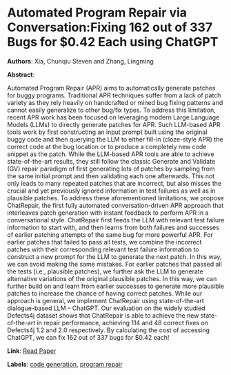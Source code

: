 # Automated Program Repair via Conversation:Fixing 162 out of 337 Bugs for $0.42 Each using ChatGPT

**Authors**: Xia, Chunqiu Steven and Zhang, Lingming

**Abstract**:

Automated Program Repair (APR) aims to automatically generate patches for buggy programs. Traditional APR techniques suffer from a lack of patch variety as they rely heavily on handcrafted or mined bug fixing patterns and cannot easily generalize to other bug/fix types. To address this limitation, recent APR work has been focused on leveraging modern Large Language Models (LLMs) to directly generate patches for APR. Such LLM-based APR tools work by first constructing an input prompt built using the original buggy code and then querying the LLM to either fill-in (cloze-style APR) the correct code at the bug location or to produce a completely new code snippet as the patch. While the LLM-based APR tools are able to achieve state-of-the-art results, they still follow the classic Generate and Validate (GV) repair paradigm of first generating lots of patches by sampling from the same initial prompt and then validating each one afterwards. This not only leads to many repeated patches that are incorrect, but also misses the crucial and yet previously ignored information in test failures as well as in plausible patches. To address these aforementioned limitations, we propose ChatRepair, the first fully automated conversation-driven APR approach that interleaves patch generation with instant feedback to perform APR in a conversational style. ChatRepair first feeds the LLM with relevant test failure information to start with, and then learns from both failures and successes of earlier patching attempts of the same bug for more powerful APR. For earlier patches that failed to pass all tests, we combine the incorrect patches with their corresponding relevant test failure information to construct a new prompt for the LLM to generate the next patch. In this way, we can avoid making the same mistakes. For earlier patches that passed all the tests (i.e., plausible patches), we further ask the LLM to generate alternative variations of the original plausible patches. In this way, we can further build on and learn from earlier successes to generate more plausible patches to increase the chance of having correct patches. While our approach is general, we implement ChatRepair using state-of-the-art dialogue-based LLM – ChatGPT. Our evaluation on the widely studied Defects4j dataset shows that ChatRepair is able to achieve the new state-of-the-art in repair performance, achieving 114 and 48 correct fixes on Defects4j 1.2 and 2.0 respectively. By calculating the cost of accessing ChatGPT, we can fix 162 out of 337 bugs for $0.42 each!

**Link**: [Read Paper](https://dl.acm.org/doi/pdf/10.1145/3650212.3680323)

**Labels**: [code generation](../../labels/code_generation.md), [program repair](../../labels/program_repair.md)
